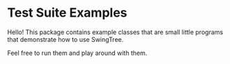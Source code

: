 
# Test Suite Examples #

Hello! 
This package contains example classes
that are small little programs that demonstrate
how to use SwingTree.

Feel free to run them and play around with them.